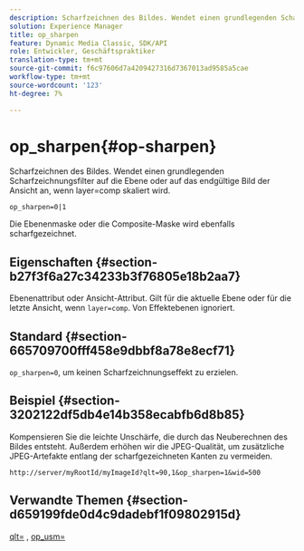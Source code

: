 ```yaml
---
description: Scharfzeichnen des Bildes. Wendet einen grundlegenden Scharfzeichnungsfilter auf die Ebene oder auf das endgültige Bild der Ansicht an, wenn layer=comp skaliert wird.
solution: Experience Manager
title: op_sharpen
feature: Dynamic Media Classic, SDK/API
role: Entwickler, Geschäftspraktiker
translation-type: tm+mt
source-git-commit: f6c97606d7a4209427316d7367013ad9585a5cae
workflow-type: tm+mt
source-wordcount: '123'
ht-degree: 7%

---
```



# op_sharpen{#op-sharpen}

Scharfzeichnen des Bildes. Wendet einen grundlegenden Scharfzeichnungsfilter auf die Ebene oder auf das endgültige Bild der Ansicht an, wenn layer=comp skaliert wird.

`op_sharpen=0|1`

Die Ebenenmaske oder die Composite-Maske wird ebenfalls scharfgezeichnet.

## Eigenschaften {#section-b27f3f6a27c34233b3f76805e18b2aa7}

Ebenenattribut oder Ansicht-Attribut. Gilt für die aktuelle Ebene oder für die letzte Ansicht, wenn `layer=comp`. Von Effektebenen ignoriert.

## Standard {#section-665709700fff458e9dbbf8a78e8ecf71}

`op_sharpen=0`, um keinen Scharfzeichnungseffekt zu erzielen.

## Beispiel {#section-3202122df5db4e14b358ecabfb6d8b85}

Kompensieren Sie die leichte Unschärfe, die durch das Neuberechnen des Bildes entsteht. Außerdem erhöhen wir die JPEG-Qualität, um zusätzliche JPEG-Artefakte entlang der scharfgezeichneten Kanten zu vermeiden.

`http://server/myRootId/myImageId?qlt=90,1&op_sharpen=1&wid=500`

## Verwandte Themen {#section-d659199fde0d4c9dadebf1f09802915d}

[qlt=](../../../../../is-api/http-ref/image-serving-api-ref/c-http-protocol-reference/c-command-reference/r-is-http-qlt.md#reference-f69ed0758c784b0385d979820546d352) ,  [op_usm=](../../../../../is-api/http-ref/image-serving-api-ref/c-http-protocol-reference/c-command-reference/r-op-sharpen.md#reference-c32573230c6140f883efdaa201ea8541)
